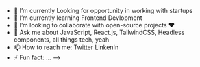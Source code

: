 - 🔭 I’m currently Looking for opportunity in working with startups
- 🌱 I’m currently learning Frontend Devlopment 
- 👯 I’m looking to collaborate with open-source projects ❤️ 
- 💬 Ask me about JavaScript, React.js, TailwindCSS, Headless components, all things tech, yeah
- 📫 How to reach me: Twitter LinkenIn
- ⚡ Fun fact: ...
-->
